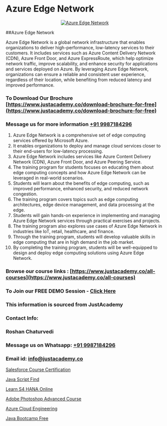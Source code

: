 # Azure Edge Network

<p align="center">
  <a href="https://justacademy.co/course-detail/microsoft-azure-training">
    <img src="https://justacademy.co/storage2/course_image/1708336833_course_image.png" alt="Azure Edge Network">
  </a>
</p>
##Azure Edge Network

Azure Edge Network is a global network infrastructure that enables organizations to deliver high-performance, low-latency services to their customers. It includes services such as Azure Content Delivery Network (CDN), Azure Front Door, and Azure ExpressRoute, which help optimize network traffic, improve scalability, and enhance security for applications and services deployed on Azure. By leveraging Azure Edge Network, organizations can ensure a reliable and consistent user experience, regardless of their location, while benefiting from reduced latency and improved performance.
### To Download Our Brochure [https://www.justacademy.co/download-brochure-for-free](https://www.justacademy.co/download-brochure-for-free)
### Message us for more information [+91 9987184296](https://api.whatsapp.com/send?phone=919987184296)
1) Azure Edge Network is a comprehensive set of edge computing services offered by Microsoft Azure.
2) It enables organizations to deploy and manage cloud services closer to their end-users for low-latency processing.
3) Azure Edge Network includes services like Azure Content Delivery Network (CDN), Azure Front Door, and Azure Peering Service.
4) The training program for students focuses on educating them about edge computing concepts and how Azure Edge Network can be leveraged in real-world scenarios.
5) Students will learn about the benefits of edge computing, such as improved performance, enhanced security, and reduced network congestion.
6) The training program covers topics such as edge computing architectures, edge device management, and data processing at the edge.
7) Students will gain hands-on experience in implementing and managing Azure Edge Network services through practical exercises and projects.
8) The training program also explores use cases of Azure Edge Network in industries like IoT, retail, healthcare, and finance.
9) Through the training program, students will develop valuable skills in edge computing that are in high demand in the job market.
10) By completing the training program, students will be well-equipped to design and deploy edge computing solutions using Azure Edge Network.

### Browse our course links : [https://www.justacademy.co/all-courses](https://www.justacademy.co/all-courses) 
### To Join our FREE DEMO Session - [Click Here](https://www.justacademy.co/register-for-course-demo)


### This information is sourced from JustAcademy
### Contact Info:
### Roshan Chaturvedi
### Message us on Whatsapp: [+91 9987184296](https://api.whatsapp.com/send?phone=919987184296)
### Email id: [info@justacademy.co](mailto:info@justacademy.co)
                
[Salesforce Course Certification](https://www.linkedin.com/pulse/salesforce-course-certification-justacademy-chicago-zcckf?trackingId=GQTjUFFurqW%2F4U%2FZQeGNJQ%3D%3D&lipi=urn%3Ali%3Apage%3Ad_flagship3_company_admin%3BJKbgFmdjTiWIqbluH0xCXQ%3D%3D)

[Java Script Find](https://www.linkedin.com/pulse/java-script-find-software-training-sunnyvale-tzozc?trackingId=gpZgBYxWrksXAGhwvWhMTw%3D%3D&lipi=urn%3Ali%3Apage%3Ad_flagship3_company_admin%3BuOGAPcWcQnScqXWa77%2Fzaw%3D%3D)

[Learn S4 HANA Online](https://medium.com/@negishivu99/learn-s4-hana-online-c18ca07f67b1)

[Adobe Photoshop Advanced Course](https://medium.com/@shivamja27/adobe-photoshop-advanced-course-926d3e872889)

[Azure Cloud Engineering](https://justacademyin.github.io/justacademy/azure-cloud-engineering)

[Java Bootcamp Free](https://justacademyin.github.io/justacademy/java-bootcamp-free)

